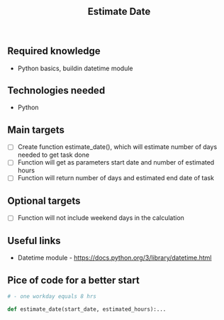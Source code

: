 <h2 align="center">Estimate Date</h2>

<br>

## Required knowledge 

- Python basics, buildin datetime module

## Technologies needed

- Python

## Main targets

- [ ] Create function estimate_date(), which will estimate number of days needed to get task done
- [ ] Function will get as parameters start date and number of estimated hours
- [ ] Function will return number of days and estimated end date of task

## Optional targets

- [ ] Function will not include weekend days in the calculation

## Useful links

- Datetime module - https://docs.python.org/3/library/datetime.html

## Pice of code for a better start

```python
# - one workday equals 8 hrs

def estimate_date(start_date, estimated_hours):...
```
